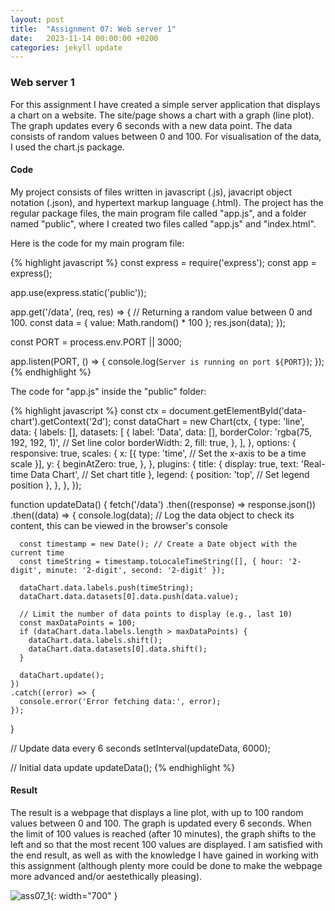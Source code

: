 ```yaml
---
layout: post
title:  "Assignment 07: Web server 1"
date:   2023-11-14 00:00:00 +0200
categories: jekyll update
---
```


### **Web server 1**  

For this assignment I have created a simple server application that displays a chart on a website. The site/page shows a chart with a graph (line plot). The graph updates every 6 seconds with a new data point. The data consists of random values between 0 and 100. For visualisation of the data, I used the chart.js package.

#### Code

My project consists of files written in javascript (.js), javacript object notation (.json), and hypertext markup language (.html). The project has the regular package files, the main program file called "app.js", and a folder named "public", where I created two files called "app.js" and "index.html".

Here is the code for my main program file:

{% highlight javascript %}
const express = require('express');
const app = express();

app.use(express.static('public'));

app.get('/data', (req, res) => {
  // Returning a random value between 0 and 100.
  const data = { value: Math.random() * 100 };
  res.json(data);
});

const PORT = process.env.PORT || 3000;

app.listen(PORT, () => {
  console.log(`Server is running on port ${PORT}`);
});
{% endhighlight %}

The code for "app.js" inside the "public" folder:

{% highlight javascript %}
const ctx = document.getElementById('data-chart').getContext('2d');
const dataChart = new Chart(ctx, {
  type: 'line',
  data: {
    labels: [],
    datasets: [
      {
        label: 'Data',
        data: [],
        borderColor: 'rgba(75, 192, 192, 1)', // Set line color
        borderWidth: 2,
        fill: true,
      },
    ],
  },
  options: {
    responsive: true,
    scales: {
      x: [{
        type: 'time', // Set the x-axis to be a time scale
      }],
      y: {
        beginAtZero: true,
      },
    },
    plugins: {
      title: {
        display: true,
        text: 'Real-time Data Chart', // Set chart title
      },
      legend: {
        position: 'top', // Set legend position
      },
    },
  },
});

function updateData() {
  fetch('/data')
    .then((response) => response.json())
    .then((data) => {
      console.log(data); // Log the data object to check its content, this can be viewed in the browser's console

      const timestamp = new Date(); // Create a Date object with the current time
      const timeString = timestamp.toLocaleTimeString([], { hour: '2-digit', minute: '2-digit', second: '2-digit' });
      
      dataChart.data.labels.push(timeString);
      dataChart.data.datasets[0].data.push(data.value);

      // Limit the number of data points to display (e.g., last 10)
      const maxDataPoints = 100;
      if (dataChart.data.labels.length > maxDataPoints) {
        dataChart.data.labels.shift();
        dataChart.data.datasets[0].data.shift();
      }

      dataChart.update();
    })
    .catch((error) => {
      console.error('Error fetching data:', error);
    });
}

// Update data every 6 seconds
setInterval(updateData, 6000);

// Initial data update
updateData();
{% endhighlight %}

#### Result

The result is a webpage that displays a line plot, with up to 100 random values between 0 and 100. The graph is updated every 6 seconds. When the limit of 100 values is reached (after 10 minutes), the graph shifts to the left and so that the most recent 100 values are displayed. I am satisfied with the end result, as well as with the knowledge I have gained in working with this assignment (although plenty more could be done to make the webpage more advanced and/or aestethically pleasing).

![ass07_1](https://github.com/PrinceSig/ADA525/assets/94006886/d3b3f120-d5d5-4832-942f-c627ebce9eb0){: width="700" }